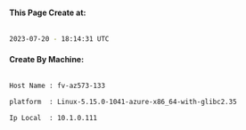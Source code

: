 
   
#### This Page Create at:

```bash

2023-07-20 - 18:14:31 UTC

```

#### Create By Machine:

```bash

Host Name : fv-az573-133

platform  : Linux-5.15.0-1041-azure-x86_64-with-glibc2.35

Ip Local  : 10.1.0.111

```

